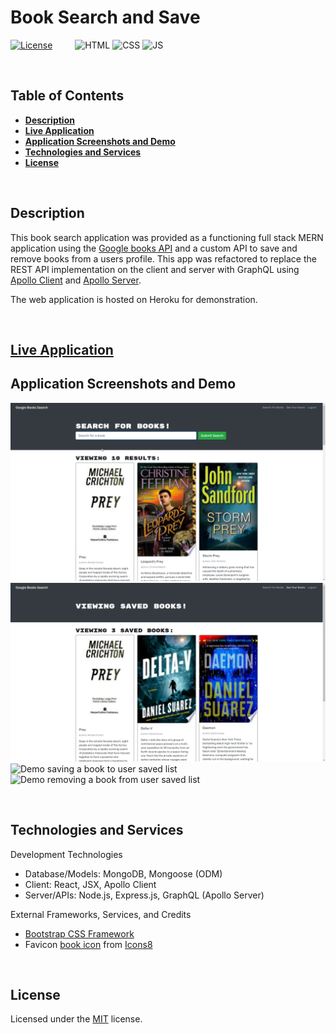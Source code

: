 # **Book Search and Save**
[![License](https://img.shields.io/badge/License-MIT-yellow.svg?style=flat-square)](https://opensource.org/licenses/MIT) &emsp;&emsp;
![HTML](https://img.shields.io/badge/Web-HTML-informational?style=flat-square&logo=html5&logoColor=white&color=red)
![CSS](https://img.shields.io/badge/Web-CSS-informational?style=flat-square&logo=html5&logoColor=white&color=blue)
![JS](https://img.shields.io/badge/Code-JavaScript-informational?style=flat-square&logo=javascript&logoColor=white&color=yellow)


&nbsp;
## **Table of Contents**
  - [**Description**](#description)
  - [**Live Application**](#live-application)
  - [**Application Screenshots and Demo**](#application-screenshots-and-demo)
  - [**Technologies and Services**](#technologies-and-services)
  - [**License**](#license)


&nbsp;
## **Description**
This book search application was provided as a functioning full stack MERN application using the [Google books API](https://developers.google.com/books/) and a custom API to save and remove books from a users profile. This app was refactored to replace the REST API implementation on the client and server with GraphQL using [Apollo Client](https://www.apollographql.com/docs/react/) and [Apollo Server](https://www.apollographql.com/docs/apollo-server/). 

The web application is hosted on Heroku for demonstration. 


&nbsp;
## **[Live Application](https://spf-book-list.herokuapp.com/)**
## **Application Screenshots and Demo**
![Book list app book search](./assets/img/books-search.png)
![Book list app saved books list](./assets/img/books-list.png)
![Demo saving a book to user saved list](./assets/img/books-add-book.gif)
![Demo removing a book from user saved list](./assets/img/books-remove-book.gif)


&nbsp;
## **Technologies and Services**
Development Technologies
- Database/Models: MongoDB, Mongoose (ODM)
- Client: React, JSX, Apollo Client
- Server/APIs: Node.js, Express.js, GraphQL (Apollo Server)

External Frameworks, Services, and Credits
- [Bootstrap CSS Framework](https://getbootstrap.com/)
- Favicon [book icon](https://icons8.com/icon/42381/book) from [Icons8](https://icons8.com/)


&nbsp;
## **License**
Licensed under the [MIT](./LICENSE) license.